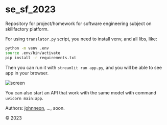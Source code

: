 # se_sf_2023

Repository for project/homework for software engineering subject on skillfactory platform.

For using `translator.py` script, you need to install venv, and all libs, like:
```bash
python -m venv .env
source .env/bin/activate
pip install -r requirements.txt
```
Then you can run it with `streamlit run app.py`, and you will be able to see app in your browser.

![screen](https://github.com/johnneon/se_sf_2023/assets/53760291/98806cef-441b-4270-9f02-ce7cd7c9cd1e)

You can also start an API that work with the same model with command `uvicorn main:app`.

Authors: [johnneon](https://github.com/johnneon), ..., soon.

&copy; 2023
